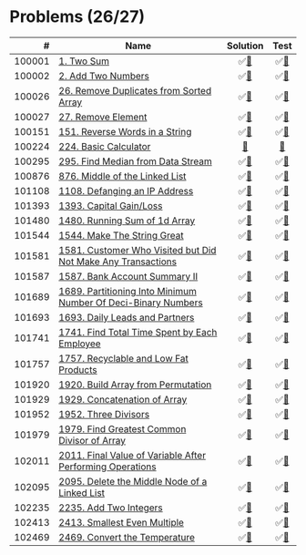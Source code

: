 # Problems (26/27)

|      # | Name                                                                    | Solution                           | Test                            |
|-------:|-------------------------------------------------------------------------|:----------------------------------:|:-------------------------------:|
| 100001 | [1. Two Sum][100001]                                                    | &#9989;[&#128190;][100001solution] | &#9989;[&#128190;][100001tests] |
| 100002 | [2. Add Two Numbers][100002]                                            | &#9989;[&#128190;][100002solution] | &#9989;[&#128190;][100002tests] |
| 100026 | [26. Remove Duplicates from Sorted Array][100026]                       | &#9989;[&#128190;][100026solution] | &#9989;[&#128190;][100026tests] |
| 100027 | [27. Remove Element][100027]                                            | &#9989;[&#128190;][100027solution] | &#9989;[&#128190;][100027tests] |
| 100151 | [151. Reverse Words in a String][100151]                                | &#9989;[&#128190;][100151solution] | &#9989;[&#128190;][100151tests] |
| 100224 | [224. Basic Calculator][100224]                                         | [&#128190;][100224solution]        | [&#128190;][100224tests]        |
| 100295 | [295. Find Median from Data Stream][100295]                             | &#9989;[&#128190;][100295solution] | &#9989;[&#128190;][100295tests] |
| 100876 | [876. Middle of the Linked List][100876]                                | &#9989;[&#128190;][100876solution] | &#9989;[&#128190;][100876tests] |
| 101108 | [1108. Defanging an IP Address][101108]                                 | &#9989;[&#128190;][101108solution] | &#9989;[&#128190;][101108tests] |
| 101393 | [1393. Capital Gain/Loss][101393]                                       | &#9989;[&#128190;][101393solution] | &#9989;[&#128190;][101393tests] |
| 101480 | [1480. Running Sum of 1d Array][101480]                                 | &#9989;[&#128190;][101480solution] | &#9989;[&#128190;][101480tests] |
| 101544 | [1544. Make The String Great][101544]                                   | &#9989;[&#128190;][101544solution] | &#9989;[&#128190;][101544tests] |
| 101581 | [1581. Customer Who Visited but Did Not Make Any Transactions][101581]  | &#9989;[&#128190;][101581solution] | &#9989;[&#128190;][101581tests] |
| 101587 | [1587. Bank Account Summary II][101587]                                 | &#9989;[&#128190;][101587solution] | &#9989;[&#128190;][101587tests] |
| 101689 | [1689. Partitioning Into Minimum Number Of Deci-Binary Numbers][101689] | &#9989;[&#128190;][101689solution] | &#9989;[&#128190;][101689tests] |
| 101693 | [1693. Daily Leads and Partners][101693]                                | &#9989;[&#128190;][101693solution] | &#9989;[&#128190;][101693tests] |
| 101741 | [1741. Find Total Time Spent by Each Employee][101741]                  | &#9989;[&#128190;][101741solution] | &#9989;[&#128190;][101741tests] |
| 101757 | [1757. Recyclable and Low Fat Products][101757]                         | &#9989;[&#128190;][101757solution] | &#9989;[&#128190;][101757tests] |
| 101920 | [1920. Build Array from Permutation][101920]                            | &#9989;[&#128190;][101920solution] | &#9989;[&#128190;][101920tests] |
| 101929 | [1929. Concatenation of Array][101929]                                  | &#9989;[&#128190;][101929solution] | &#9989;[&#128190;][101929tests] |
| 101952 | [1952. Three Divisors][101952]                                          | &#9989;[&#128190;][101952solution] | &#9989;[&#128190;][101952tests] |
| 101979 | [1979. Find Greatest Common Divisor of Array][101979]                   | &#9989;[&#128190;][101979solution] | &#9989;[&#128190;][101979tests] |
| 102011 | [2011. Final Value of Variable After Performing Operations][102011]     | &#9989;[&#128190;][102011solution] | &#9989;[&#128190;][102011tests] |
| 102095 | [2095. Delete the Middle Node of a Linked List][102095]                 | &#9989;[&#128190;][102095solution] | &#9989;[&#128190;][102095tests] |
| 102235 | [2235. Add Two Integers][102235]                                        | &#9989;[&#128190;][102235solution] | &#9989;[&#128190;][102235tests] |
| 102413 | [2413. Smallest Even Multiple][102413]                                  | &#9989;[&#128190;][102413solution] | &#9989;[&#128190;][102413tests] |
| 102469 | [2469. Convert the Temperature][102469]                                 | &#9989;[&#128190;][102469solution] | &#9989;[&#128190;][102469tests] |

[100001]: https://leetcode.com/problems/two-sum
[100002]: https://leetcode.com/problems/add-two-numbers/
[100026]: https://leetcode.com/problems/remove-duplicates-from-sorted-array/
[100027]: https://leetcode.com/problems/remove-element/
[100151]: https://leetcode.com/problems/reverse-words-in-a-string/
[100224]: https://leetcode.com/problems/basic-calculator/
[100295]: https://leetcode.com/problems/find-median-from-data-stream/
[100876]: https://leetcode.com/problems/middle-of-the-linked-list/
[101108]: https://leetcode.com/problems/defanging-an-ip-address/
[101393]: https://leetcode.com/problems/capital-gainloss/
[101480]: https://leetcode.com/problems/running-sum-of-1d-array/
[101544]: https://leetcode.com/problems/make-the-string-great/
[101581]: https://leetcode.com/problems/customer-who-visited-but-did-not-make-any-transactions/
[101587]: https://leetcode.com/problems/bank-account-summary-ii/
[101689]: https://leetcode.com/problems/partitioning-into-minimum-number-of-deci-binary-numbers/
[101693]: https://leetcode.com/problems/daily-leads-and-partners/
[101741]: https://leetcode.com/problems/find-total-time-spent-by-each-employee/
[101757]: https://leetcode.com/problems/recyclable-and-low-fat-products/
[101920]: https://leetcode.com/problems/build-array-from-permutation/
[101929]: https://leetcode.com/problems/concatenation-of-array/
[101952]: https://leetcode.com/problems/three-divisors/
[101979]: https://leetcode.com/problems/find-greatest-common-divisor-of-array/
[102011]: https://leetcode.com/problems/final-value-of-variable-after-performing-operations/
[102095]: https://leetcode.com/problems/delete-the-middle-node-of-a-linked-list/
[102235]: https://leetcode.com/problems/add-two-integers/
[102413]: https://leetcode.com/problems/smallest-even-multiple/
[102469]: https://leetcode.com/problems/convert-the-temperature/

[100001solution]: src/main/java/org/ck/leetcode/problems/problem0001/Solution.java
[100002solution]: src/main/java/org/ck/leetcode/problems/problem0002/Solution.java
[100026solution]: src/main/java/org/ck/leetcode/problems/problem0026/Solution.java
[100027solution]: src/main/java/org/ck/leetcode/problems/problem0027/Solution.java
[100151solution]: src/main/java/org/ck/leetcode/problems/problem0151/Solution.java
[100224solution]: src/main/java/org/ck/leetcode/problems/problem0224/Solution.java
[100295solution]: src/main/java/org/ck/leetcode/problems/problem0295/MedianFinder.java
[100876solution]: src/main/java/org/ck/leetcode/problems/problem0876/Solution.java
[101108solution]: src/main/java/org/ck/leetcode/problems/problem1108/Solution.java
[101393solution]: src/main/java/org/ck/leetcode/problems/problem1393/Solution.java
[101480solution]: src/main/java/org/ck/leetcode/problems/problem1480/Solution.java
[101544solution]: src/main/java/org/ck/leetcode/problems/problem1544/Solution.java
[101581solution]: src/main/java/org/ck/leetcode/problems/problem1581/Solution.java
[101587solution]: src/main/java/org/ck/leetcode/problems/problem1587/Solution.java
[101689solution]: src/main/java/org/ck/leetcode/problems/problem1689/Solution.java
[101693solution]: src/main/java/org/ck/leetcode/problems/problem1693/Solution.java
[101741solution]: src/main/java/org/ck/leetcode/problems/problem1741/Solution.java
[101757solution]: src/main/java/org/ck/leetcode/problems/problem1757/Solution.java
[101920solution]: src/main/java/org/ck/leetcode/problems/problem1920/Solution.java
[101929solution]: src/main/java/org/ck/leetcode/problems/problem1929/Solution.java
[101952solution]: src/main/java/org/ck/leetcode/problems/problem1952/Solution.java
[101979solution]: src/main/java/org/ck/leetcode/problems/problem1979/Solution.java
[102011solution]: src/main/java/org/ck/leetcode/problems/problem2011/Solution.java
[102095solution]: src/main/java/org/ck/leetcode/problems/problem2095/Solution.java
[102235solution]: src/main/java/org/ck/leetcode/problems/problem2235/Solution.java
[102413solution]: src/main/java/org/ck/leetcode/problems/problem2413/Solution.java
[102469solution]: src/main/java/org/ck/leetcode/problems/problem2469/Solution.java

[100001tests]: src/test/java/org/ck/leetcode/problems/problem0001/SolutionTest.java
[100002tests]: src/test/java/org/ck/leetcode/problems/problem0002/SolutionTest.java
[100026tests]: src/test/java/org/ck/leetcode/problems/problem0026/SolutionTest.java
[100027tests]: src/test/java/org/ck/leetcode/problems/problem0027/SolutionTest.java
[100151tests]: src/test/java/org/ck/leetcode/problems/problem0151/SolutionTest.java
[100224tests]: src/test/java/org/ck/leetcode/problems/problem0224/SolutionTest.java
[100295tests]: src/test/java/org/ck/leetcode/problems/problem0295/MedianFinderTest.java
[100876tests]: src/test/java/org/ck/leetcode/problems/problem0876/SolutionTest.java
[101108tests]: src/test/java/org/ck/leetcode/problems/problem1108/SolutionTest.java
[101393tests]: src/test/java/org/ck/leetcode/problems/problem1393/SolutionTest.java
[101480tests]: src/test/java/org/ck/leetcode/problems/problem1480/SolutionTest.java
[101544tests]: src/test/java/org/ck/leetcode/problems/problem1544/SolutionTest.java
[101581tests]: src/test/java/org/ck/leetcode/problems/problem1581/SolutionTest.java
[101587tests]: src/test/java/org/ck/leetcode/problems/problem1587/SolutionTest.java
[101689tests]: src/test/java/org/ck/leetcode/problems/problem1689/SolutionTest.java
[101693tests]: src/test/java/org/ck/leetcode/problems/problem1693/SolutionTest.java
[101741tests]: src/test/java/org/ck/leetcode/problems/problem1741/SolutionTest.java
[101757tests]: src/test/java/org/ck/leetcode/problems/problem1757/SolutionTest.java
[101920tests]: src/test/java/org/ck/leetcode/problems/problem1920/SolutionTest.java
[101929tests]: src/test/java/org/ck/leetcode/problems/problem1929/SolutionTest.java
[101952tests]: src/test/java/org/ck/leetcode/problems/problem1952/SolutionTest.java
[101979tests]: src/test/java/org/ck/leetcode/problems/problem1979/SolutionTest.java
[102011tests]: src/test/java/org/ck/leetcode/problems/problem2011/SolutionTest.java
[102095tests]: src/test/java/org/ck/leetcode/problems/problem2095/SolutionTest.java
[102235tests]: src/test/java/org/ck/leetcode/problems/problem2235/SolutionTest.java
[102413tests]: src/test/java/org/ck/leetcode/problems/problem2413/SolutionTest.java
[102469tests]: src/test/java/org/ck/leetcode/problems/problem2469/SolutionTest.java


